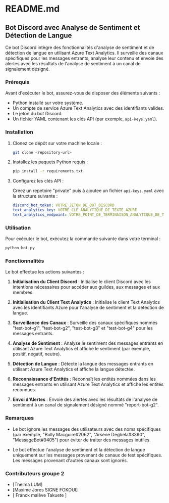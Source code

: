 # README.md

## Bot Discord avec Analyse de Sentiment et Détection de Langue

Ce bot Discord intègre des fonctionnalités d'analyse de sentiment et de détection de langue en utilisant Azure Text Analytics. Il surveille des canaux spécifiques pour les messages entrants, analyse leur contenu et envoie des alertes avec les résultats de l'analyse de sentiment à un canal de signalement désigné.

### Prérequis

Avant d'exécuter le bot, assurez-vous de disposer des éléments suivants :

- Python installé sur votre système.
- Un compte de service Azure Text Analytics avec des identifiants valides.
- Le jeton du bot Discord.
- Un fichier YAML contenant les clés API (par exemple, `api-keys.yaml`).

### Installation

1. Clonez ce dépôt sur votre machine locale :

    ```bash
    git clone <repository-url>
    ```

2. Installez les paquets Python requis :

    ```bash
    pip install -r requirements.txt
    ```

3. Configurez les clés API :

   Créez un repetoire "private" puis à ajoutee un fichier `api-keys.yaml`  avec la structure suivante :
   ```yaml
   discord_bot_token: VOTRE_JETON_DE_BOT_DISCORD
   text_analytics_key: VOTRE_CLÉ_ANALYTIQUE_DE_TEXTE_AZURE
   text_analytics_endpoint: VOTRE_POINT_DE_TERMINAISON_ANALYTIQUE_DE_TEXTE_AZURE
   ```

### Utilisation

Pour exécuter le bot, exécutez la commande suivante dans votre terminal :

```bash
python bot.py
```

### Fonctionnalités

Le bot effectue les actions suivantes :

1. **Initialisation du Client Discord** : Initialise le client Discord avec les intentions nécessaires pour accéder aux guildes, aux messages et aux membres.

2. **Initialisation du Client Text Analytics** : Initialise le client Text Analytics avec les identifiants Azure pour l'analyse de sentiment et la détection de langue.

3. **Surveillance des Canaux** : Surveille des canaux spécifiques nommés "test-bot-g1", "test-bot-g2", "test-bot-g3" et "test-bot-g4" pour les messages entrants.

4. **Analyse de Sentiment** : Analyse le sentiment des messages entrants en utilisant Azure Text Analytics et affiche le sentiment (par exemple, positif, négatif, neutre).

5. **Détection de Langue** : Détecte la langue des messages entrants en utilisant Azure Text Analytics et affiche la langue détectée.

6. **Reconnaissance d'Entités** : Reconnaît les entités nommées dans les messages entrants en utilisant Azure Text Analytics et affiche les entités reconnues.

7. **Envoi d'Alertes** : Envoie des alertes avec les résultats de l'analyse de sentiment à un canal de signalement désigné nommé "report-bot-g2".

### Remarques

- Le bot ignore les messages des utilisateurs avec des noms spécifiques (par exemple, "Bully Macguire#2062", "Arsene Deghela#3390", "MessageBot#9405") pour éviter de traiter des messages inutiles.

- Le bot effectue l'analyse de sentiment et la détection de langue uniquement sur les messages provenant de canaux de test spécifiques. Les messages provenant d'autres canaux sont ignorés.

### Contributeurs groupe 2

- [Thelma LUM]
- [Maxime Jores SIGNE FOKOUI]
- [ Franck malève Takuete ]
